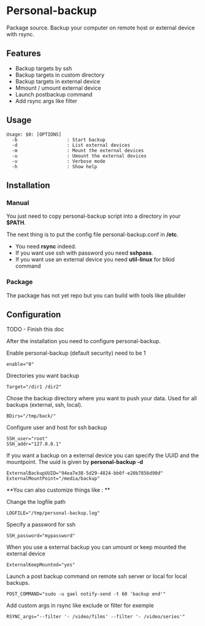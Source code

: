 Personal-backup
===================

Package source. Backup your computer on remote host or external device with rsync. 


Features
---------
* Backup targets by ssh 
* Backup targets in custom directory
* Backup targets in external device
* Mmount / umount external device
* Launch postbackup command
* Add rsync args like filter


Usage
--------

    Usage: $0: [OPTIONS]
      -b                  : Start backup
      -d                  : List external devices
      -m                  : Mount the external devices
      -u                  : Umount the external devices
      -v                  : Verbose mode
      -h                  : Show help


Installation
-------------

### Manual

You just need to copy personal-backup script into a directory in your **$PATH**.

The next thing is to put the config file personal-backup.conf in **/etc**.

* You need **rsync** indeed.
* If you want use ssh with password you need **sshpass**.
* If you want use an external device you need **util-linux** for blkid command

### Package

The package has not yet repo but you can build with tools like pbuilder

Configuration
-------------
TODO - Finish this doc

After the installation you need to configure personal-backup.
    
Enable personal-backup (default security) need to be 1

    enable="0"

Directories you want backup

    Target="/dir1 /dir2"

Chose the backup directory where you want to push your data. Used for all backups (external, ssh, local).

    BDirs="/tmp/back/"

Configure user and host for ssh backup

    SSH_user="root"
    SSH_addr="127.0.0.1"

If you want a backup on a external device you can specify the UUID and the mountpoint. The uuid is given by **personal-backup -d**

    ExternalBackupUUID="94ea7e38-5d29-4824-bb0f-e20b7856d90d"
    ExternalMountPoint="/media/backup"
    
**You can also customize things like : **

Change the logfile path

    LOGFILE="/tmp/personal-backup.log"

Specify a password for ssh

    SSH_password="mypassword"

When you use a external backup you can umount or keep mounted the external device

    ExternalKeepMounted="yes"

Launch a post backup command on remote ssh server or local for local backups.

    POST_COMMAND="sudo -u gael notify-send -t 60 'backup end'"

Add custom args in rsync like exclude or filter for exemple

    RSYNC_args="--filter '- /video/films' --filter '- /video/series'"


